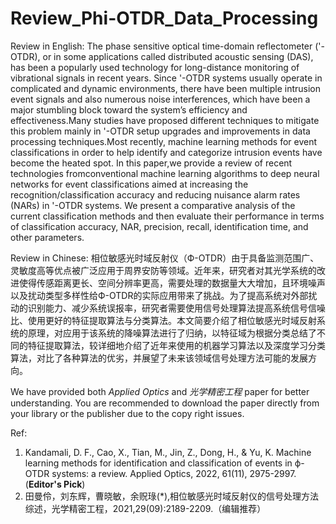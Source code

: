 # Review_Phi-OTDR_Data_Processing

Review in English: The phase sensitive optical time-domain reflectometer ('-OTDR), or in some applications called distributed acoustic sensing (DAS), has been a popularly used technology for long-distance monitoring of vibrational signals in recent years. Since '-OTDR systems usually operate in complicated and dynamic environments, there have been multiple intrusion event signals and also numerous noise interferences, which have been a major stumbling block toward the system’s efficiency and effectiveness.Many studies have proposed different techniques to mitigate this problem mainly in '-OTDR setup upgrades and improvements in data processing techniques.Most recently, machine learning methods for event classifications in order to help identify and categorize intrusion events have become the heated spot. In this paper,we provide a review of recent technologies fromconventional machine learning algorithms to deep neural networks for event classifications aimed at increasing the recognition/classification accuracy and reducing nuisance alarm rates (NARs) in '-OTDR systems. We present a comparative analysis of the current classification methods and then evaluate their performance in terms of classification accuracy, NAR, precision, recall, identification time, and other parameters.

Review in Chinese: 相位敏感光时域反射仪（Ф-OTDR）由于具备监测范围广、灵敏度高等优点被广泛应用于周界安防等领域。近年来，研究者对其光学系统的改进使得传感距离更长、空间分辨率更高，需要处理的数据量大大增加，且环境噪声以及扰动类型多样性给Ф-OTDR的实际应用带来了挑战。为了提高系统对外部扰动的识别能力、减少系统误报率，研究者需要使用信号处理算法提高系统信号信噪比、使用更好的特征提取算法与分类算法。本文简要介绍了相位敏感光时域反射系统的原理，对应用于该系统的降噪算法进行了归纳，以特征域为根据分类总结了不同的特征提取算法，较详细地介绍了近年来使用的机器学习算法以及深度学习分类算法，对比了各种算法的优劣，并展望了未来该领域信号处理方法可能的发展方向。

We have provided both _Applied Optics_ and _光学精密工程_ paper for better understanding. You are recommended to download the paper directly from your library or the publisher due to the copy right issues.

Ref: 
1. Kandamali, D. F., Cao, X., Tian, M., Jin, Z., Dong, H., & Yu, K. Machine learning methods for identification and classification of events in ϕ-OTDR systems: a review. Applied Optics, 2022, 61(11), 2975-2997. (**Editor's Pick**)
2. 田曼伶，刘东辉，曹晓敏，余贶琭(*),相位敏感光时域反射仪的信号处理方法综述，光学精密工程，2021,29(09):2189-2209.（编辑推荐）

